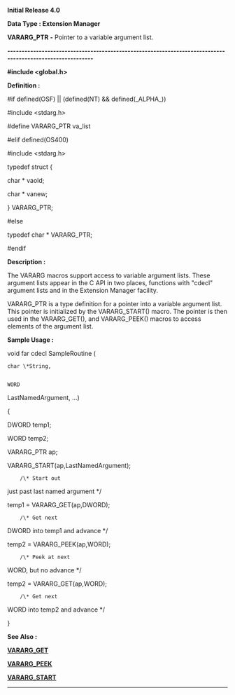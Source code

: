 




<!--
 /\* Font Definitions \*/
 @font-face
 {font-family:Courier;
 panose-1:2 7 4 9 2 2 5 2 4 4;}
@font-face
 {font-family:Helv;
 panose-1:2 11 6 4 2 2 2 3 2 4;}
@font-face
 {font-family:"Cambria Math";
 panose-1:2 4 5 3 5 4 6 3 2 4;}
 /\* Style Definitions \*/
 p.MsoNormal, li.MsoNormal, div.MsoNormal
 {margin-top:0cm;
 margin-right:0cm;
 margin-bottom:8.0pt;
 margin-left:0cm;
 line-height:107%;
 font-size:11.0pt;
 font-family:"Calibri",sans-serif;}
.MsoChpDefault
 {font-size:11.0pt;}
.MsoPapDefault
 {margin-bottom:8.0pt;
 line-height:107%;}
 /\* Page Definitions \*/
 @page WordSection1
 {size:612.0pt 792.0pt;
 margin:72.0pt 72.0pt 72.0pt 72.0pt;}
div.WordSection1
 {page:WordSection1;}
-->




**Initial Release 4.0**



**Data Type : Extension Manager**



**VARARG\_PTR** **-** Pointer to a
variable argument list.


**----------------------------------------------------------------------------------------------------------**



**#include
<global.h>**



**Definition :**



#if defined(OSF) ||
(defined(NT) && defined(\_ALPHA\_))  

#include <stdarg.h>  

#define VARARG\_PTR   va\_list  

#elif defined(OS400)  

#include <stdarg.h>  

typedef struct {  

   char \* vaold;  

   char \* vanew;  

} VARARG\_PTR;  

#else  

typedef char \* VARARG\_PTR;  

#endif


 


**Description :**



The VARARG
macros support access to variable argument lists.  These argument lists appear
in the C API in two places, functions with "cdecl" argument lists and
in the Extension Manager facility.


 


VARARG\_PTR
is a type definition for a pointer into a variable argument list.  This pointer
is initialized by the VARARG\_START() macro.  The pointer is then used in the
VARARG\_GET(), and VARARG\_PEEK() macros to access elements of the argument list.


 **Sample Usage :**


void far cdecl
SampleRoutine (


    char \*String,


    WORD
LastNamedArgument, ...)  

{  

  DWORD temp1;  

  WORD  temp2;  

  VARARG\_PTR ap;


  

  VARARG\_START(ap,LastNamedArgument);


        /\* Start out
just past last named argument \*/  

  temp1 = VARARG\_GET(ap,DWORD);


        /\* Get next
DWORD into temp1 and advance \*/  

  temp2 = VARARG\_PEEK(ap,WORD);


        /\* Peek at next
WORD, but no advance \*/  

  temp2 = VARARG\_GET(ap,WORD);


        /\* Get next
WORD into temp2 and advance \*/  

}


 **See Also :**


**[VARARG\_GET](notes:///8525872100478C66/61FD4E9848264AD28525620B006BA8BD/C9DF5C6F757C150F852562420065DF69)**


**[VARARG\_PEEK](notes:///8525872100478C66/61FD4E9848264AD28525620B006BA8BD/7585446D5184259C852562420066445B)**


**[VARARG\_START](notes:///8525872100478C66/61FD4E9848264AD28525620B006BA8BD/48BF4EE617BE557C85256242005E8461)**



----------------------------------------------------------------------------------------------------------


 






